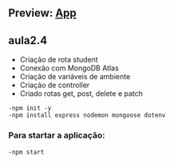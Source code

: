 ## Preview: [App](https://aula-2-4.herokuapp.com/student)
## aula2.4 
- Criação de rota student<br>
- Conexão com MongoDB Atlas<br>
- Criação de variáveis de ambiente<br>
- Criação de controller<br>
- Criado rotas get, post, delete e patch

`-npm init -y`<br>
`-npm install express nodemon mongoose dotenv`<br>

### Para startar a aplicação:
`-npm start`
